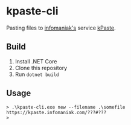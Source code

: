 # kpaste-cli

Pasting files to [infomaniak's]([https://](https://www.infomaniak.com/en)) service [kPaste](https://kpaste.infomaniak.com/).

## Build

1. Install .NET Core
2. Clone this repository
3. Run `dotnet build`

## Usage

```
> .\kpaste-cli.exe new --filename .\somefile
https://kpaste.infomaniak.com/???#???
>
```
